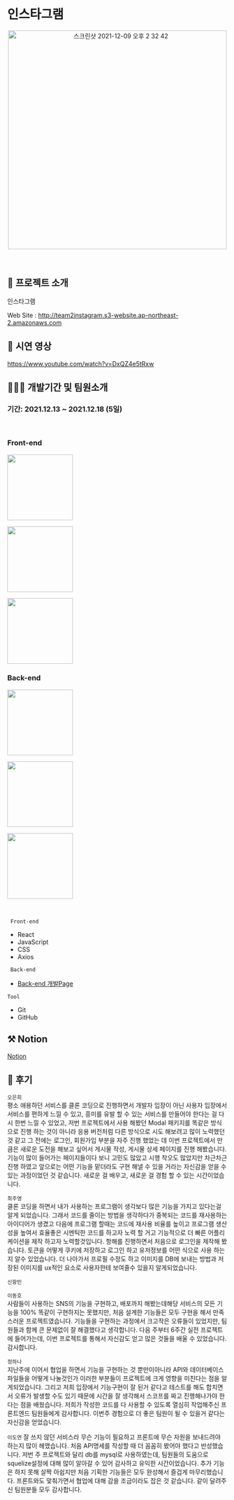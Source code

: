 # 인스타그램

<p align="center"><img width="500"  alt="스크린샷 2021-12-09 오후 2 32 42" src="https://sightmap.co.kr/wp-content/uploads/sites/2/2021/05/instagram.jpg">
 </p>

</br>

## 🤷 프로젝트 소개

 <p> 인스타그램 </p>
  
  Web Site : http://team2instagram.s3-website.ap-northeast-2.amazonaws.com
</br>

## 🎥 시연 영상

https://www.youtube.com/watch?v=DxQZ4e5tRxw<br>

## 🧑🏼‍💻 개발기간 및 팀원소개

### 기간: 2021.12.13 ~ 2021.12.18 (5일)

</br>

### Front-end

   <p><a href="https://github.com/eundol0519" target="_blank"><img width="150"  src="https://img.shields.io/static/v1?label=React&message=오은희&color=61dafb&style=for-the-badge&>"/></a></p>
   <p><a href="https://github.com/cwd3469" target="_blank"><img width="150"  src="https://img.shields.io/static/v1?label=React&message=최주영&color=61dafb&style=for-the-badge&>"/></a></p>
   <p><a href="https://github.com/ssinking91" target="_blank"><img width="150"  src="https://img.shields.io/static/v1?label=React&message=신항민&color=61dafb&style=for-the-badge&>"/></a></p>
   
  
### Back-end
<p><a href="https://github.com/TnIoP" target="_blank"><img width="150"  src="https://img.shields.io/static/v1?label=Node.js&message=이동호&color=08CE5D&style=for-the-badge&>"/></a></p>
   <p><a href="https://github.com/hana-j" target="_blank"><img width="150"  src="https://img.shields.io/static/v1?label=Node.js&message=정하나&color=08CE5D&style=for-the-badge&>"/></a></p>
   <p><a href="https://github.com/doyeon8621" target="_blank"><img width="150"  src="https://img.shields.io/static/v1?label=Node.js&message=이도연&color=08CE5D&style=for-the-badge&>"/></a></p>

</br>

<code> Front-end </code>

- React
- JavaScript
- CSS
- Axios

<code> Back-end </code>

- [Back-end 개발Page](https://github.com/TnIoP/BE_instagram_clone.git)

<code>Tool</code>

- Git
- GitHub

## ⚒️ Notion

[Notion](https://www.notion.so/ccfb34c041e444b29d05923414f38cbe?v=b548d83b8ded4c05b882023e3af88e90)

## 📝 후기

<code>오은희</code><br> 평소 애용하던 서비스를 클론 코딩으로 진행하면서 개발자 입장이 아닌 사용자 입장에서 서비스를 편하게 느낄 수 있고, 흥미를 유발 할 수 있는 서비스를 만들어야 한다는 걸 다시 한번 느낄 수 있었고, 저번 프로젝트에서 사용 해봤던 Modal 패키지를 똑같은 방식으로 진행 하는 것이 아니라 응용 버전처럼 다른 방식으로 시도 해보려고 많이 노력했던 것 같고 그 전에는 로그인, 회원가입 부분을 자주 진행 했었는 데 이번 프로젝트에서 만큼은 새로운 도전을 해보고 싶어서 게시물 작성, 게시물 상세 페이지를 진행 해봤습니다. 기능이 많이 들어가는 페이지들이다 보니 고민도 많았고 시행 착오도 많았지만 차근차근 진행 하였고 앞으로는 어떤 기능을 맡더라도 구현 해낼 수 있을 거라는 자신감을 얻을 수 있는 과정이었던 것 같습니다. 새로운 걸 배우고, 새로운 걸 경험 할 수 있는 시간이었습니다.

<code>최주영</code><br> 클론 코딩을 하면서 내가 사용하는 프로그램이 생각보다 많은 기능을 가지고 있다는걸 알게 되었습니다. 그래서 코드를 줄이는 방법을 생각하다가 중복되는 코드를 재사용하는 아이디어가 생겼고 다음에 프로그램 할때는 코드에 재사용 비율를 높이고 프로그램 생산성을 높여서 효율좋은 시멘틱한 코드를 하고자 노력 할 거고 기능적으로 더 빠른 어플리케이션을 제작 하고자 노력할것입니다. 항해를 진행하면서 처음으로 로그인을 제작해 봤습니다. 토큰을 어떻게 쿠키에 저장하고 로그인 하고 유저정보를 어떤 식으로 사용 하는지 알수 있었습니다. 더 나아가서 프로필 수정도 하고 이미지를 DB에 보내는 방법과 저장된 이미지를 ux적인 요소로 사용자한테 보여줄수 있을지 알게되었습니다.

<code>신항민</code><br>

<code>이동호</code><br> 사람들이 사용하는 SNS의 기능을 구현하고, 배포까지 해봤는데해당 서비스의 모든 기능을 100% 똑같이 구현하지는 못했지만, 처음 설계한 기능들은 모두 구현을 해서 만족스러운 프로젝트였습니다. 기능들을 구현하는 과정에서 크고작은 오류들이 있었지만, 팀원들과 함께 큰 문제없이 잘 해결했다고 생각합니다. 다음 주부터 6주간 실전 프로젝트에 들어가는데, 이번 프로젝트를 통해서 자신감도 얻고 많은 것들을 배울 수 있었습니다. 감사합니다.

<code>정하나</code><br> 지난주에 이어서 협업을 하면서 기능을 구현하는 것 뿐만이아니라 API와 데이터베이스 파일들을 어떻게 나눌것인가 이러한 부분들이 프로젝트에 크게 영향을 미친다는 점을 알게되었습니다. 그리고 저희 입장에서 기능구현이 잘 된거 같다고 테스트를 해도 합치면서 오류가 발생할 수도 있기 때문에 시간을 잘 생각해서 스코프를 짜고 진행해나가야 한다는 점을 배웠습니다. 저희가 작성한 코드를 다 사용할 수 있도록 열심히 작업해주신 프론트엔드 팀원들에게 감사합니다. 이번주 경험으로 더 좋은 팀원이 될 수 있을거 같다는 자신감을 얻었습니다.

<code>이도연</code> 잘 쓰지 않던 서비스라 무슨 기능이 필요하고 프론트에 무슨 자원을 보내드려야 하는지 많이 헤맸습니다. 처음 API명세를 작성할 때 더 꼼꼼히 봤어야 했다고 반성했습니다. 저번 주 프로젝트와 달리 db를 mysql로 사용하였는데, 팀원들의 도움으로 squelize설정에 대해 많이 알아갈 수 있어 감사하고 유익한 시간이었습니다. 추가 기능은 하지 못해 살짝 아쉽지만 처음 기획한 기능들은 모두 완성해서 즐겁게 마무리했습니다. 프론트와도 맟춰가면서 협업에 대해 감을 조금이라도 잡은 것 같습니다. 같이 달려주신 팀원분들 모두 감사합니다.
